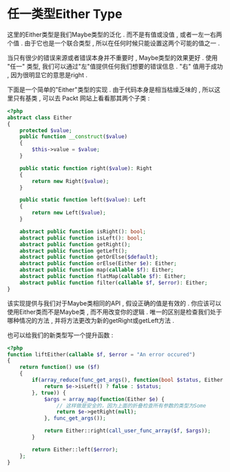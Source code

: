 # 任一类型Either Type

这里的Either类型是我们Maybe类型的泛化 . 而不是有值或没值 , 或者一左一右两个值 . 由于它也是一个联合类型 , 所以在任何时候只能设置这两个可能的值之一 .

当只有很少的错误来源或者错误本身并不重要时 , Maybe类型的效果更好 . 使用 "任一" 类型, 我们可以通过"左"值提供任何我们想要的错误信息 . "右" 值用于成功 , 因为很明显它的意思是right .

下面是一个简单的"Either"类型的实现 . 由于代码本身是相当枯燥乏味的 , 所以这里只有基类 , 可以去 Packt 网站上看看那其两个子类 :

```php
<?php
abstract class Either
{
    protected $value;
    public function __construct($value)
    {
        $this->value = $value;
    }

    public static function right($value): Right
    {
        return new Right($value);
    }

    public static function left($value): Left
    {
        return new Left($value);
    }

    abstract public function isRight(): bool;
    abstract public function isLeft(): bool;
    abstract public function getRight();
    abstract public function getLeft();
    abstract public function getOrElse($default);
    abstract public function orElse(Either $e): Either;
    abstract public function map(callable $f): Either;
    abstract public function flatMap(callable $f): Either;
    abstract public function filter(callable $f, $error): Either;
}
```

该实现提供与我们对于Maybe类相同的API , 假设正确的值是有效的 . 你应该可以使用Either类而不是Maybe类 , 而不用改变你的逻辑 .  唯一的区别是检查我们处于哪种情况的方法 , 并将方法更改为新的getRight或getLeft方法 .

也可以给我们的新类型写一个提升函数 :

```php
<?php
function liftEither(callable $f, $error = "An error occured")
{
    return function() use ($f)
    {
        if(array_reduce(func_get_args(), function(bool $status, Either $e) {
            return $e->isLeft() ? false : $status;
        }, true)) {
            $args = array_map(function(Either $e) {
                // 这样做是安全的，因为上面的折叠检查所有参数的类型为Some
                return $e->getRight(null);
            }, func_get_args());

            return Either::right(call_user_func_array($f, $args));
        }

        return Either::left($error);
    };
}
```



